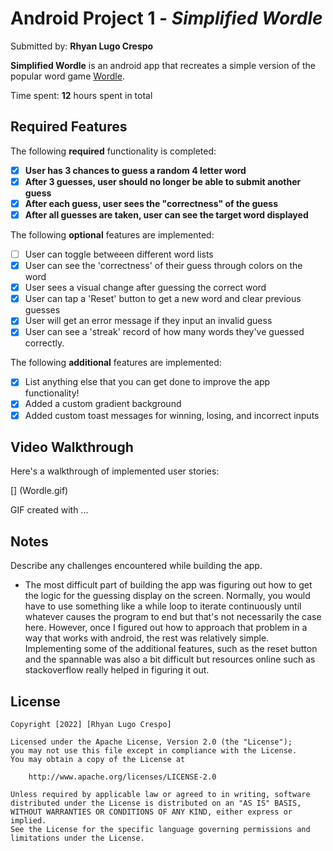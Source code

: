 # Android Project 1 - *Simplified Wordle*

Submitted by: **Rhyan Lugo Crespo**

**Simplified Wordle** is an android app that recreates a simple version of the popular word game [Wordle](https://www.nytimes.com/games/wordle/index.html). 

Time spent: **12** hours spent in total

## Required Features

The following **required** functionality is completed:

- [x] **User has 3 chances to guess a random 4 letter word**
- [x] **After 3 guesses, user should no longer be able to submit another guess**
- [x] **After each guess, user sees the "correctness" of the guess**
- [x] **After all guesses are taken, user can see the target word displayed**

The following **optional** features are implemented:

- [ ] User can toggle betweeen different word lists
- [x] User can see the 'correctness' of their guess through colors on the word 
- [x] User sees a visual change after guessing the correct word
- [x] User can tap a 'Reset' button to get a new word and clear previous guesses
- [x] User will get an error message if they input an invalid guess
- [x] User can see a 'streak' record of how many words they've guessed correctly.

The following **additional** features are implemented:

* [x] List anything else that you can get done to improve the app functionality!
* [x] Added a custom gradient background 
* [x] Added custom toast messages for winning, losing, and incorrect inputs

## Video Walkthrough

Here's a walkthrough of implemented user stories:

[] (Wordle.gif)

<!-- Replace this with whatever GIF tool you used! -->
GIF created with ...  
<!-- Recommended tools:
[Kap](https://getkap.co/) for macOS
[ScreenToGif](https://www.screentogif.com/) for Windows
[peek](https://github.com/phw/peek) for Linux. -->

## Notes

Describe any challenges encountered while building the app.
- The most difficult part of building the app was figuring out how to get the logic for the guessing 
display on the screen. Normally, you would have to use something like a while loop to iterate continuously 
until whatever causes the program to end but that's not necessarily the case here. However, once I figured 
out how to approach that problem in a way that works with android, the rest was relatively simple. 
Implementing some of the additional features, such as the reset button and the spannable was also a bit difficult
but resources online such as stackoverflow really helped in figuring it out.

## License

    Copyright [2022] [Rhyan Lugo Crespo]

    Licensed under the Apache License, Version 2.0 (the "License");
    you may not use this file except in compliance with the License.
    You may obtain a copy of the License at

        http://www.apache.org/licenses/LICENSE-2.0

    Unless required by applicable law or agreed to in writing, software
    distributed under the License is distributed on an "AS IS" BASIS,
    WITHOUT WARRANTIES OR CONDITIONS OF ANY KIND, either express or implied.
    See the License for the specific language governing permissions and
    limitations under the License.
